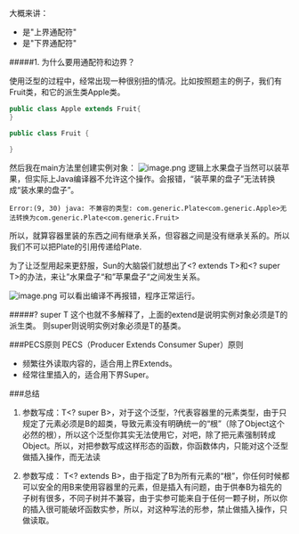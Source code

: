 大概来讲：
* <? extends T>是"上界通配符"
* <? super T> 是"下界通配符"
#####1. 为什么要用通配符和边界？

使用泛型的过程中，经常出现一种很别扭的情况。比如按照题主的例子，我们有Fruit类，和它的派生类Apple类。
```java
public class Apple extends Fruit{
}

public class Fruit {

}
```
然后我在main方法里创建实例对象：
![image.png](http://upload-images.jianshu.io/upload_images/5786888-629b9c7155be9162.png?imageMogr2/auto-orient/strip%7CimageView2/2/w/1240)
逻辑上水果盘子当然可以装苹果，但实际上Java编译器不允许这个操作。会报错，“装苹果的盘子”无法转换成“装水果的盘子”。
```
Error:(9, 30) java: 不兼容的类型: com.generic.Plate<com.generic.Apple>无法转换为com.generic.Plate<com.generic.Fruit>
```

所以，就算容器里装的东西之间有继承关系，但容器之间是没有继承关系的。所以我们不可以把Plate<Apple>的引用传递给Plate<Fruit>.

为了让泛型用起来更舒服，Sun的大脑袋们就想出了<? extends T>和<? super T>的办法，来让”水果盘子“和”苹果盘子“之间发生关系。

![image.png](http://upload-images.jianshu.io/upload_images/5786888-3b1d8c4a2776ba95.png?imageMogr2/auto-orient/strip%7CimageView2/2/w/1240)
可以看出编译不再报错，程序正常运行。

#####? super T
这个也就不多解释了，上面的extend是说明实例对象必须是T的派生类。
则super则说明实例对象必须是T的基类。

###PECS原则
PECS（Producer Extends Consumer Super）原则
* 频繁往外读取内容的，适合用上界Extends。
* 经常往里插入的，适合用下界Super。

###总结
1)  参数写成：T<? super B>，对于这个泛型，?代表容器里的元素类型，由于只规定了元素必须是B的超类，导致元素没有明确统一的“根”（除了Object这个必然的根），所以这个泛型你其实无法使用它，对吧，除了把元素强制转成Object。所以，对把参数写成这样形态的函数，你函数体内，只能对这个泛型做插入操作，而无法读

2) 参数写成： T<? extends B>，由于指定了B为所有元素的“根”，你任何时候都可以安全的用B来使用容器里的元素，但是插入有问题，由于供奉B为祖先的子树有很多，不同子树并不兼容，由于实参可能来自于任何一颗子树，所以你的插入很可能破坏函数实参，所以，对这种写法的形参，禁止做插入操作，只做读取。
